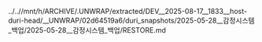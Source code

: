 ../..//mnt/h/ARCHIVE/.UNWRAP/extracted/DEV__2025-08-17__1833__host-duri-head/__UNWRAP/02d64519a6/duri_snapshots/2025-05-28__감정시스템_백업/2025-05-28__감정시스템_백업/RESTORE.md